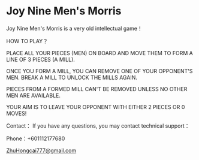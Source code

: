 # Joy Nine Men's Morris

Joy Nine Men's Morris is a very old intellectual game！

HOW TO PLAY？

PLACE ALL YOUR PIECES (MEN) ON BOARD AND MOVE THEM TO FORM A LINE OF 3 PIECES (A MILL).

ONCE YOU FORM A MILL, YOU CAN REMOVE ONE OF YOUR OPPONENT'S MEN. BREAK A MILL TO UNLOCK THE MILLS AGAIN.

PIECES FROM A FORMED MILL CAN'T BE REMOVED UNLESS NO OTHER MEN ARE AVAILABLE.

YOUR AIM IS TO LEAVE YOUR OPPONENT WITH EITHER 2 PIECES OR 0 MOVES!

Contact： If you have any questions, you may contact technical support：

Phone：+601112177680

ZhuHongcai777@gmail.com
